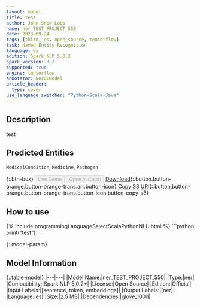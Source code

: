 ```yaml
---
layout: model
title: test
author: John Snow Labs
name: ner_TEST_PROJECT_550
date: 2023-09-24
tags: [third, es, open_source, tensorflow]
task: Named Entity Recognition
language: es
edition: Spark NLP 5.0.2
spark_version: 3.2
supported: true
engine: tensorflow
annotator: NerDLModel
article_header:
  type: cover
use_language_switcher: "Python-Scala-Java"
---
```


## Description

test

## Predicted Entities

`MedicalCondition`, `Medicine`, `Pathogen`

{:.btn-box}
<button class="button button-orange" disabled>Live Demo</button>
<button class="button button-orange" disabled>Open in Colab</button>
[Download](https://s3.amazonaws.com/models-hub-auxdata/public/models/ner_TEST_PROJECT_550_es_5.0.2_3.2_1695534362631.zip){:.button.button-orange.button-orange-trans.arr.button-icon}
[Copy S3 URI](s3://models-hub-auxdata/public/models/ner_TEST_PROJECT_550_es_5.0.2_3.2_1695534362631.zip){:.button.button-orange.button-orange-trans.button-icon.button-copy-s3}

## How to use



<div class="tabs-box" markdown="1">
{% include programmingLanguageSelectScalaPythonNLU.html %}
```python
print("test")
```

</div>

{:.model-param}
## Model Information

{:.table-model}
|---|---|
|Model Name:|ner_TEST_PROJECT_550|
|Type:|ner|
|Compatibility:|Spark NLP 5.0.2+|
|License:|Open Source|
|Edition:|Official|
|Input Labels:|[sentence, token, embeddings]|
|Output Labels:|[ner]|
|Language:|es|
|Size:|2.5 MB|
|Dependencies:|glove_100d|